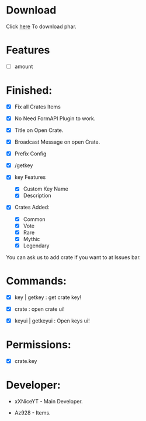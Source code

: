 # Download
Click [here](https://poggit.pmmp.io/ci/xXNiceAssasinl0/CrateUI/CrateUI) To download phar.


# Features

- [ ] amount

# Finished:

- [x] Fix all Crates Items

- [x] No Need FormAPI Plugin to work.

- [x] Title on Open Crate.

- [x] Broadcast Message on open Crate.

- [x] Prefix Config

- [x] /getkey <crate> <player>

- [x] key Features
    - [x] Custom Key Name
    - [x] Description

- [x] Crates Added:
    - [x] Common
    - [x] Vote
    - [x] Rare
    - [x] Mythic
    - [x] Legendary
    
 You can ask us to add crate if you want to at Issues bar.
 
 # Commands:
 
 - [x] key | getkey : get crate key!
 
 - [x] crate : open crate ui!
 
 - [x] keyui | getkeyui : Open keys ui!
 
 # Permissions:
 
 - [x] crate.key
 
 # Developer:
 
 * xXNiceYT - Main Developer.
 
 * Az928 - Items.
